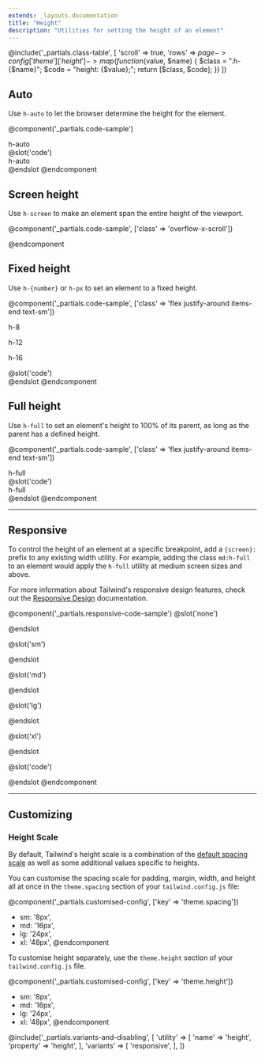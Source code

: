 ```yaml
---
extends: _layouts.documentation
title: "Height"
description: "Utilities for setting the height of an element"
---
```


@include('_partials.class-table', [
  'scroll' => true,
  'rows' => $page->config['theme']['height']->map(function ($value, $name) {
    $class = ".h-{$name}";
    $code = "height: {$value};";
    return [$class, $code];
  })
])

## Auto

Use `h-auto` to let the browser determine the height for the element.

@component('_partials.code-sample')
<div class="h-auto w-32 text-centre mx-auto bg-grey-400 p-6">h-auto</div>
@slot('code')
<div class="h-auto w-32 p-6 ...">h-auto</div>
@endslot
@endcomponent

## Screen height

Use `h-screen` to make an element span the entire height of the viewport.

@component('_partials.code-sample', ['class' => 'overflow-x-scroll'])
<div class="bg-grey-400 h-screen"></div>
@endcomponent

## Fixed height

Use `h-{number}` or `h-px` to set an element to a fixed height.

@component('_partials.code-sample', ['class' => 'flex justify-around items-end text-sm'])
<div class="mr-3">
  <div class="h-8 w-8 bg-grey-400"></div>
  <p class="text-centre mt-2 text-sm">h-8</p>
</div>
<div class="mr-3">
  <div class="h-12 w-12 bg-grey-400"></div>
  <p class="text-centre mt-2 text-sm">h-12</p>
</div>
<div>
  <div class="h-16 w-16 bg-grey-400"></div>
  <p class="text-centre mt-2 text-sm">h-16</p>
</div>
@slot('code')
<div class="h-8 w-8 ..."></div>
<div class="h-12 w-12 ..."></div>
<div class="h-16 w-16 ..."></div>
@endslot
@endcomponent

## Full height

Use `h-full` to set an element's height to 100% of its parent, as long as the parent has a defined height.

@component('_partials.code-sample', ['class' => 'flex justify-around items-end text-sm'])
<div class="h-48">
  <div class="h-full p-6 bg-grey-400">h-full</div>
</div>
@slot('code')
<div class="h-48">
  <div class="h-full p-6 bg-grey-400">h-full</div>
</div>
@endslot
@endcomponent

---

## Responsive

To control the height of an element at a specific breakpoint, add a `{screen}:` prefix to any existing width utility. For example, adding the class `md:h-full` to an element would apply the `h-full` utility at medium screen sizes and above.

For more information about Tailwind's responsive design features, check out the [Responsive Design](/docs/responsive-design) documentation.

@component('_partials.responsive-code-sample')
@slot('none')
<div class="h-8 w-32 bg-grey-400"></div>
@endslot

@slot('sm')
<div class="h-12 w-32 bg-grey-400"></div>
@endslot

@slot('md')
<div class="h-16 w-32 bg-grey-400"></div>
@endslot

@slot('lg')
<div class="h-20 w-32 bg-grey-400"></div>
@endslot

@slot('xl')
<div class="h-24 w-32 bg-grey-400"></div>
@endslot

@slot('code')
<div class="none:h-8 sm:h-12 md:h-16 lg:h-20 xl:h-24 w-32 bg-grey-400"></div>
@endslot
@endcomponent

---

## Customizing

### Height Scale

By default, Tailwind's height scale is a combination of the [default spacing scale](/docs/customising-spacing#default-spacing-scale) as well as some additional values specific to heights.

You can customise the spacing scale for padding, margin, width, and height all at once in the `theme.spacing` section of your `tailwind.config.js` file:

@component('_partials.customised-config', ['key' => 'theme.spacing'])
+ sm: '8px',
+ md: '16px',
+ lg: '24px',
+ xl: '48px',
@endcomponent

To customise height separately, use the `theme.height` section of your `tailwind.config.js` file.

@component('_partials.customised-config', ['key' => 'theme.height'])
+ sm: '8px',
+ md: '16px',
+ lg: '24px',
+ xl: '48px',
@endcomponent

@include('_partials.variants-and-disabling', [
    'utility' => [
        'name' => 'height',
        'property' => 'height',
    ],
    'variants' => [
        'responsive',
    ],
])
